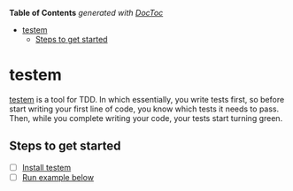 <!-- START doctoc generated TOC please keep comment here to allow auto update -->
<!-- DON'T EDIT THIS SECTION, INSTEAD RE-RUN doctoc TO UPDATE -->
**Table of Contents**  *generated with [DocToc](http://doctoc.herokuapp.com/)*

- [testem](#testem)
  - [Steps to get started](#steps-to-get-started)

<!-- END doctoc generated TOC please keep comment here to allow auto update -->

# testem

[testem](https://github.com/airportyh/testem) is a tool for TDD. In which essentially, you write tests first, so before start writing your first line of code, you know which tests it needs to pass. Then, while you complete writing your code, your tests start turning green.

## Steps to get started

- [ ] [Install testem](https://github.com/airportyh/testem#installation)
- [ ] [Run example below](https://github.com/airportyh/testem#development-mode)
